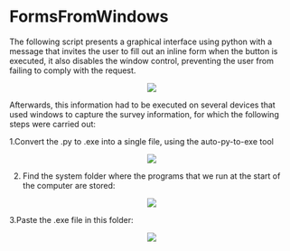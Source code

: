 # FormsFromWindows
The following script presents a graphical interface using python with a message that invites the user to fill out an inline form when the button is executed, it also disables the window control, preventing the user from failing to comply with the request.

<p align="center"> 
<img src="https://user-images.githubusercontent.com/110196579/181846518-7050a091-4cc7-4abc-890c-2e69ce2428fe.png">
</p>




Afterwards, this information had to be executed on several devices that used windows to capture the survey information, for which the following steps were carried out:


1.Convert the .py to .exe into a single file, using the auto-py-to-exe tool

<p align="center"> 
<img src="https://user-images.githubusercontent.com/110196579/181629125-4db132f2-0b95-446f-a290-a51e20858288.png">
</p>
  
2. Find the system folder where the programs that we run at the start of the computer are stored:
  
<p align="center"> 
<img src="https://user-images.githubusercontent.com/110196579/181629490-78ea720d-d7c2-415e-a46c-d7f7f1ac02ac.png">
</p>


3.Paste the .exe file in this folder:


<p align="center"> 
<img src="https://user-images.githubusercontent.com/110196579/181629892-0d616e6c-c6c2-4fd4-8b19-385f0ff67829.png">
</p>

